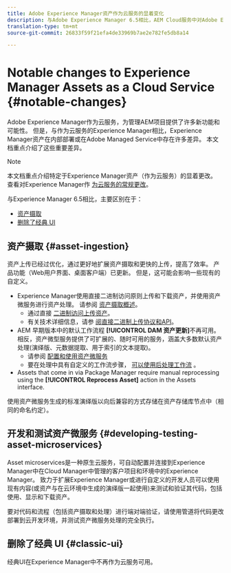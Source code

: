 ```yaml
---
title: Adobe Experience Manager资产作为云服务的显着变化
description: 与Adobe Experience Manager 6.5相比，AEM Cloud服务中对Adobe Experience Manager Assets的显着更改。
translation-type: tm+mt
source-git-commit: 26833f59f21efa4de33969b7ae2e782fe5db8a14

---
```



# Notable changes to Experience Manager Assets as a Cloud Service {#notable-changes}

Adobe Experience Manager作为云服务，为管理AEM项目提供了许多新功能和可能性。 但是，与作为云服务的Experience Manager相比，Experience Manager资产在内部部署或在Adobe Managed Service中存在许多差异。 本文档重点介绍了这些重要差异。

>[!NOTE]
>
>本文档重点介绍特定于Experience Manager资产（作为云服务）的显着更改。 查看对Experience Manager作 [为云服务的常规更改](/help/release-notes/aem-cloud-changes.md)。

与Experience Manager 6.5相比，主要区别在于：

* [资产摄取](#asset-ingestion)
* [删除了经典 UI](#classic-ui)

## 资产摄取 {#asset-ingestion}

资产上传已经过优化，通过更好地扩展资产摄取和更快的上传，提高了效率。 产品功能（Web用户界面、桌面客户端）已更新。 但是，这可能会影响一些现有的自定义。

* Experience Manager使用直接二进制访问原则上传和下载资产，并使用资产微服务进行资产处理。 请参阅 [资产摄取概述](/help/assets/asset-microservices-overview.md)。
   * 通过直接 [二进制访问上传资产](/help/assets/asset-microservices-overview.md#asset-upload-with-direct-binary-access)。
   * 有关技术详细信息，请参 [阅直接二进制上传协议和API](/help/assets/developer-reference-material-apis.md#overview-binary-upload)。
* AEM 早期版本中的默认工作流程 **[!UICONTROL DAM 资产更新]**&#x200B;不再可用。相反，资产微型服务提供了可扩展的、随时可用的服务，涵盖大多数默认资产处理(演绎版、元数据提取、用于索引的文本提取)。
   * 请参阅 [配置和使用资产微服务](/help/assets/asset-microservices-configure-and-use.md)
   * 要在处理中具有自定义的工作流步骤， [可以使用后处理工作流](/help/assets/asset-microservices-configure-and-use.md#post-processing-workflows) 。
* Assets that come in via Package Manager require manual reprocessing using the **[!UICONTROL Reprocess Asset]** action in the Assets interface.

使用资产微服务生成的标准演绎版以向后兼容的方式存储在资产存储库节点中（相同的命名约定）。

## 开发和测试资产微服务 {#developing-testing-asset-microservices}

Asset microservices是一种原生云服务，可自动配置并连接到Experience Manager中在Cloud Manager中管理的客户项目和环境中的Experience Manager。 致力于扩展Experience Manager或进行自定义的开发人员可以使用现有内容(或资产与在云环境中生成的演绎版一起使用)来测试和验证其代码，包括使用、显示和下载资产。

要对代码和流程（包括资产摄取和处理）进行端对端验证，请使用管道将代码更改部署到云开发环境，并测试资产微服务处理的完全执行。

## 删除了经典 UI {#classic-ui}

经典UI在Experience Manager中不再作为云服务可用。
